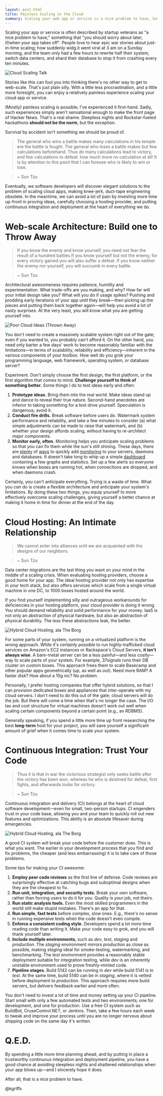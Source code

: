 ```yaml
---
layout: post.html
title: Painless Scaling in the Cloud
summary: Scaling your web app or service is a nice problem to have, but just because you may never need to do it, doesn't mean you shouldn't plan for it.
---
```


Scaling your app or service is often described by startup veterans as "a nice problem to have," something that "you should worry about later, if/when your app takes off". People love to hear epic war stories about just-in-time scaling; how suddenly widg.it went viral at 3 am on a Sunday morning, and the team only had a few hours to rewrite half their system, switch data centers, and shard their database to stop it from crashing every ten minutes.

<img src="/assets/images/cloud-scaling-talk.png" alt="Cloud Scaling Talk" />

Stories like this can fool you into thinking there's no other way to get to web-scale. That's just plain silly. With a little less procrastination, and a little more foresight, you can enjoy a relatively painless experience scaling your cloud app or service.

(Mostly) painless scaling is possible; I've experienced it first-hand. Sadly, such experiences simply aren't sensational enough to make the front page of Hacker News. That's a real shame. Sleepless nights and Rockstar-fueled hackathons **should not be the norm**, but the exception. 

Survival by accident isn't something we should be proud of. 

> The general who wins a battle makes many calculations in his temple ere the battle is fought. The general who loses a battle makes but few calculations beforehand. Thus do many calculations lead to victory, and few calculations to defeat: how much more no calculation at all! It is by attention to this point that I can foresee who is likely to win or lose.

> ~ Sun Tzu 

Eventually, we software developers will discover elegant solutions to the problem of scaling cloud apps, making knee-jerk, duct-tape engineering obsolete. In the meantime, we can avoid a lot of pain by investing more time up-front in proving ideas, carefully choosing a hosting provider, and putting continuous integration and deployment at the heart of everything we do.

# Web-scale Architecture: Build one to Throw Away

> If you know the enemy and know yourself, you need not fear the result of a hundred battles If you know yourself but not the enemy, for every victory gained you will also suffer a defeat. If you know neither the enemy nor yourself, you will succumb in every battle.

> ~ Sun Tzu 

Architectural awesomeness requires patience, humility and experimentation. What trade-offs are you making, and why? How far will your initial design take you? What will you do if usage spikes? Pushing and prodding early iterations of your app until they break&mdash;then picking up the pieces and putting them back together again&mdash;will help you avoid a lot of nasty surprises. At the very least, you will know what you are getting yourself into.

<img class="left" src="/assets/images/poor-cloud-ideas.png" alt="Poor Cloud Ideas (Thrown Away)" />

You don't need to create a massively scalable system right out of the gate; even if you wanted to, you probably can't afford it. On the other hand, you need only barter a few days' work to become reasonably familiar with the limitations&mdash;in terms of scalability, reliability and efficiency&mdash;inherent in the various components of your toolbox. How well do you grok your programming language, web framework, operating system, or database server?

Experiment. Don't simply choose the first design, the first platform, or the first algorithm that comes to mind. **Challenge yourself to think of something better.** Some things I do to test ideas early and often:

  1. **Prototype ideas.** Bring them into the real world. Make ideas stand up and dance to reveal their true nature. Second-hand anecdotes are inferior to taking something for a test drive yourself. Speculation is dangerous; avoid it. 
  1. **Conduct fire drills.** Break software before users do. Watermark system performance and reliability, and take a few minutes to consider (a) what simple adjustments can be made to raise that watermark, and (b) whether your design affords scaling, without having to re-architect major components.
  1. **Monitor early, often.** Monitoring helps you anticipate scaling problems so that you can fix them while the sun's still shining. These days, there are [plenty][statsd] of [ways][cloud-monitoring] to quickly add [monitoring][cloud-watch] to your servers, daemons and databases. It doesn't take long to whip up a simple [dashboard][graphite] containing a few graphs and statistics. Set up a few alerts so everyone knows when boxes are running hot, when connections are dropped, and when daemons crash.

[statsd]: https://github.com/etsy/statsd
[cloud-monitoring]: http://www.rackspace.com/cloud/public/monitoring/
[cloud-watch]: http://aws.amazon.com/cloudwatch/
[graphite]: http://graphite.wikidot.com/


Certainly, you can't anticipate everything. Trying is a waste of time. What you *can* do is create a flexible architecture and anticipate your system's limitations. By doing these two things, you equip yourself to more effectively overcome scaling challenges, giving yourself a better chance at making it home in time for dinner at the end of the day.

# Cloud Hosting: An Intimate Relationship

> We cannot enter into alliances until we are acquainted with the designs of our neighbors.

> ~ Sun Tzu

Data center migrations are the last thing you want on your mind in the middle of a scaling crisis. When evaluating hosting providers, choose a good home for your app. The ideal hosting provider not only has expertise in your tech stack, but also offers services which scale from a single virtual machine in one DC, to 1000 boxes hosted around the world.

If you find yourself implementing silly and outrageous workarounds for deficiencies in your hosting platform, your cloud provider is doing it wrong. You should demand reliability and solid performance for your money. IaaS is not only an abstraction of physical hardware, but also an abstraction of physical durability. The less these abstractions leak, the better.

<img src="/assets/images/cloud-borg.png" alt="Hybrid Cloud Hosting, ala The Borg" />

For some parts of your system, running on a virtualized platform is the wrong approach. While it's certainly *possible* to run highly-trafficked cloud services on Amazon's EC2 instances or Rackspace's Cloud Servers, **it isn't always wise**. A bare-metal server can be a less painful&mdash;and less costly&mdash;way to scale parts of your system. For example, 37signals runs their DB cluster on custom boxes. This approach frees them to scale Basecamp and other popular apps geometrically (*up*, as well as *out*). Need more RAM? A faster disk? How about a 10g nic? No problem.

Personally, I prefer hosting companies that offer hybrid solutions, so that I can provision dedicated boxes and appliances that inter-operate with my cloud servers. I don't need to do this out of the gate; cloud servers will do the job. But there will come a time when that's no longer the case. The I/O tax and cost structure for virtual machines doesn't work out well when scaling certain components beyond a certain point (e.g., an RDBMS).

Generally speaking, if you spend a little more time up front researching the best **long-term** host for your project, you will save yourself a significant amount of grief when it comes time to scale your system.

# Continuous Integration: Trust Your Code

> Thus it is that in war the victorious strategist only seeks battle after the victory has been won, whereas he who is destined for defeat, first fights, and afterwards looks for victory.

> ~ Sun Tzu

Continuous integration and delivery (CI) belongs at the heart of cloud software development&mdash;even for small, two-person startups. CI engenders trust in your code base, allowing you and your team to quickly roll out new features and optimizations. This ability is an absolute lifesaver during emergencies.

<img class="center" src="/assets/images/cloud-continuous-integration.png" alt="Hybrid Cloud Hosting, ala The Borg" />

A good CI system will break your code before the customer does. This is what you want. The earlier in your development process that you find and fix problems, the cheaper (and less embarrassing) it is to take care of those problems.

Some tips for making your CI awesome:

  1. **Employ peer code reviews** as the first line of defense. Code reviews are surprisingly effective at catching bugs and suboptimal designs when they are the cheapest to fix.
  1. **Run unit, integration, and security tests.** Break your own software, rather than forcing users to do it for you. Quality is *your* job, not theirs.
  1. **Run static analysis tools.** Even the most skilled programmers in the world still make stupid mistakes. There's an app for that.
  1. **Run simple, fast tests** before complex, slow ones. E.g., there's no sense in running expensive tests when the code doesn't even compile.
  1. **Enforce a consistent coding style.** Developers spend a lot more time reading code than writing it. Make your code easy to grok, and you will thank yourself later.
  1. **Include multiple environments**, such as *dev*, *test*, *staging* and *production*. The *staging* environment mirrors *production* as close as possible, making *staging* ideal for smoke-testing, watermarking, and benchmarking. The *test* environment provides a reasonably stable deployment suitable for integration testing, while *dev* is an inherently unstable environment used to prove freshly-minted code.
  1. **Pipeline stages**. Build 5142 can be running in *dev* while build 5141 is in *test*. At the same time, build 5140 can be in *staging*, where it is vetted before deployment to *production*. This approach requires more build servers, but delivers feedback earlier and more often.

You don't need to invest a lot of time and money setting up your CI pipeline. Start small with only a few automated tests and two environments; one for development, and one for production. Use a free CI system such as BuildBot, CruseControl.NET, or Jenkins. Then, take a few hours each week to tweak and improve your process until you are no longer nervous about shipping code on the same day it's written.

# Q.E.D.

By spending a little more time planning ahead, and by putting in place a trustworthy continuous integration and deployment pipeline, you have a good chance at avoiding sleepless nights and shattered relationships when your app blows up&mdash;and I sincerely hope it does.

After all, that is a nice problem to have.

@kgriffs
